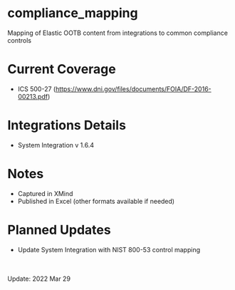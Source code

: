 # compliance_mapping

Mapping of Elastic OOTB content from integrations to common compliance controls

# Current Coverage
* ICS 500-27 (https://www.dni.gov/files/documents/FOIA/DF-2016-00213.pdf)

# Integrations Details
* System Integration v 1.6.4

# Notes
* Captured in XMind
* Published in Excel (other formats available if needed)

# Planned Updates
* Update System Integration with NIST 800-53 control mapping
<br>
<br>
Update: 2022 Mar 29<br>
